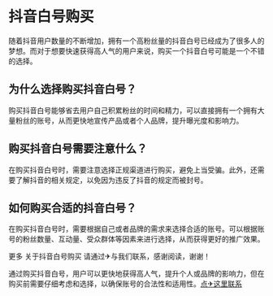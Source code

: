 # 抖音白号购买

随着抖音用户数量的不断增加，拥有一个高粉丝量的抖音白号已经成为了很多人的梦想。而对于想要快速获得高人气的用户来说，购买一个抖音白号可能是一个不错的选择。

## 为什么选择购买抖音白号？

购买抖音白号能够省去用户自己积累粉丝的时间和精力，可以直接拥有一个拥有大量粉丝的账号，从而更快地宣传产品或者个人品牌，提升曝光度和影响力。

## 购买抖音白号需要注意什么？

在购买抖音白号时，需要注意选择正规渠道进行购买，避免上当受骗。此外，还需要了解抖音的相关规定，以免因为违反了抖音的规定而被封号。

## 如何购买合适的抖音白号？

在购买抖音白号时，需要根据自己或者品牌的需求来选择合适的账号。可以根据账号的粉丝数量、互动量、受众群体等因素来进行选择，从而获得更好的推广效果。

更多 关于抖音白号购买 请通过✈与我们联系，感谢阅读，谢谢！

通过购买抖音白号，用户可以更快地获得高人气，提升个人或品牌的影响力，但在购买前需要仔细考虑和选择，以确保账号的合法性和适用性。[点✈这里联系](https://ws.k02.cc)